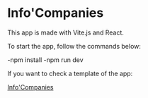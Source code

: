 # Info'Companies

This app is made with Vite.js and React.

To start the app, follow the commands below: 

-npm install
-npm run dev

If you want to check a template of the app:

[Info'Companies](https://infocompanies.netlify.app/)
